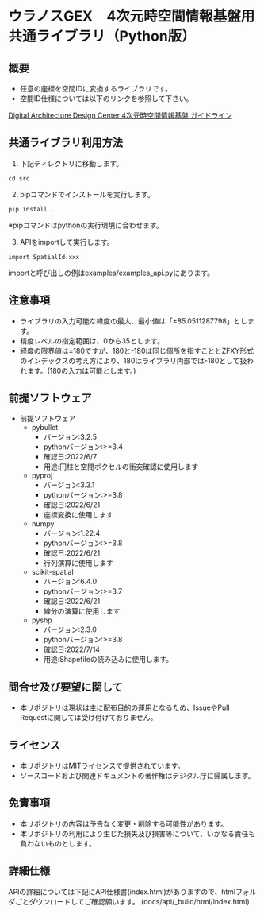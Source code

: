 # ウラノスGEX　4次元時空間情報基盤用　共通ライブラリ（Python版）

## 概要
- 任意の座標を空間IDに変換するライブラリです。
- 空間ID仕様については以下のリンクを参照して下さい。
<!--[Digital Architecture Design Center 4次元時空間情報基盤 ガイドライン](https://www.ipa.go.jp/digital/architecture/project/autonomousmobilerobot/3dspatial_guideline.html)-->
<p><a href="https://www.ipa.go.jp/digital/architecture/project/autonomousmobilerobot/3dspatial_guideline.html" target="_blank">Digital Architecture Design Center 4次元時空間情報基盤 ガイドライン</a></p>

## 共通ライブラリ利用方法
1. 下記ディレクトリに移動します。
```
cd src
```
2. pipコマンドでインストールを実行します。
```
pip install .
```
※pipコマンドはpythonの実行環境に合わせます。

3. APIをimportして実行します。
```
import SpatialId.xxx
```
importと呼び出しの例はexamples/examples_api.pyにあります。

## 注意事項
* ライブラリの入力可能な緯度の最大、最小値は「±85.0511287798」とします。
* 精度レベルの指定範囲は、0から35とします。
* 経度の限界値は±180ですが、180と-180は同じ個所を指すこととZFXY形式のインデックスの考え方により、180はライブラリ内部では-180として扱われます。(180の入力は可能とします。)

## 前提ソフトウェア
- 前提ソフトウェア
    - pybullet  
        - バージョン:3.2.5
        - pythonバージョン:&gt;=3.4
        - 確認日:2022/6/7
        - 用途:円柱と空間ボクセルの衝突確認に使用します
    - pyproj
        - バージョン:3.3.1
        - pythonバージョン:&gt;=3.8
        - 確認日:2022/6/21
        - 座標変換に使用します
    - numpy  
        - バージョン:1.22.4 
        - pythonバージョン:&gt;=3.8
        - 確認日:2022/6/21
        - 行列演算に使用します
    - scikit-spatial  
        - バージョン:6.4.0
        - pythonバージョン:&gt;=3.7
        - 確認日:2022/6/21
        - 線分の演算に使用します
    - pyshp
        - バージョン:2.3.0
        - pythonバージョン:&gt;=3.8
        - 確認日:2022/7/14
        - 用途:Shapefileの読み込みに使用します。

## 問合せ及び要望に関して
- 本リポジトリは現状は主に配布目的の運用となるため、IssueやPull Requestに関しては受け付けておりません。

## ライセンス
- 本リポジトリはMITライセンスで提供されています。
- ソースコードおよび関連ドキュメントの著作権はデジタル庁に帰属します。

## 免責事項
- 本リポジトリの内容は予告なく変更・削除する可能性があります。
- 本リポジトリの利用により生じた損失及び損害等について、いかなる責任も負わないものとします。

## 詳細仕様
APIの詳細については下記にAPI仕様書(index.html)がありますので、htmlフォルダごとダウンロードしてご確認願います。
(docs/api/_build/html/index.html)
